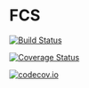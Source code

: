 # FCS

[![Build Status](https://travis-ci.org/tlnagy/FCS.jl.svg?branch=master)](https://travis-ci.org/tlnagy/FCS.jl)

[![Coverage Status](https://coveralls.io/repos/tlnagy/FCS.jl/badge.svg?branch=master&service=github)](https://coveralls.io/github/tlnagy/FCS.jl?branch=master)

[![codecov.io](http://codecov.io/github/tlnagy/FCS.jl/coverage.svg?branch=master)](http://codecov.io/github/tlnagy/FCS.jl?branch=master)
